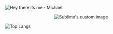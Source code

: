 ![Hey there its me - Michael](https://user-images.githubusercontent.com/68996309/101612617-21bcba80-3a0b-11eb-856a-379b63fe19a5.png)

<p align="center">
  <img src="https://media4.giphy.com/media/xUA7bdpLxQhsSQdyog/giphy.gif?raw=true" alt="Sublime's custom image"/>
</p>


<!--
**MrBeamer/MrBeamer** is a ✨ _special_ ✨ repository because its `README.md` (this file) appears on your GitHub profile.
-->
![Top Langs](https://github-readme-stats.vercel.app/api/top-langs/?username=MrBeamer&theme=react)
